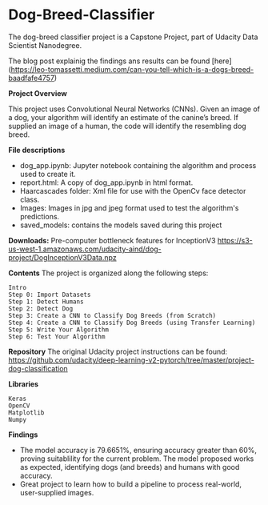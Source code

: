 # Dog-Breed-Classifier
The dog-breed classifier project is a Capstone Project, part of Udacity Data Scientist Nanodegree. 

The blog post explainig the findings ans results can be found [here] (https://leo-tomassetti.medium.com/can-you-tell-which-is-a-dogs-breed-baadfafe4757)

**Project Overview**

This project uses Convolutional Neural Networks (CNNs). Given an image of a dog, your algorithm will identify an estimate of the canine’s breed. If supplied an image of a human, the code will identify the resembling dog breed.

**File descriptions**
- dog_app.ipynb: Jupyter notebook containing the algorithm and process used to create it.
- report.html: A copy of dog_app.ipynb in html format.
- Haarcascades folder: Xml file for use with the OpenCv face detector class.
- Images: Images in jpg and jpeg format used to test the algorithm's predictions.
- saved_models: contains the models saved during this project

**Downloads:**
Pre-computer bottleneck features for InceptionV3
https://s3-us-west-1.amazonaws.com/udacity-aind/dog-project/DogInceptionV3Data.npz

**Contents**
The project is organized along the following steps:

    Intro
    Step 0: Import Datasets
    Step 1: Detect Humans
    Step 2: Detect Dog
    Step 3: Create a CNN to Classify Dog Breeds (from Scratch)
    Step 4: Create a CNN to Classify Dog Breeds (using Transfer Learning)
    Step 5: Write Your Algorithm
    Step 6: Test Your Algorithm

**Repository**
The original Udacity project instructions can be found:
https://github.com/udacity/deep-learning-v2-pytorch/tree/master/project-dog-classification

**Libraries**
```
Keras
OpenCV
Matplotlib
Numpy
```

**Findings**
* The model accuracy is 79.6651%, ensuring accuracy greater than 60%, proving suitablility for the current problem. The model proposed works as expected, identifying dogs (and breeds) and humans with good accuracy.
* Great project to learn how to build a pipeline to process real-world, user-supplied images.
